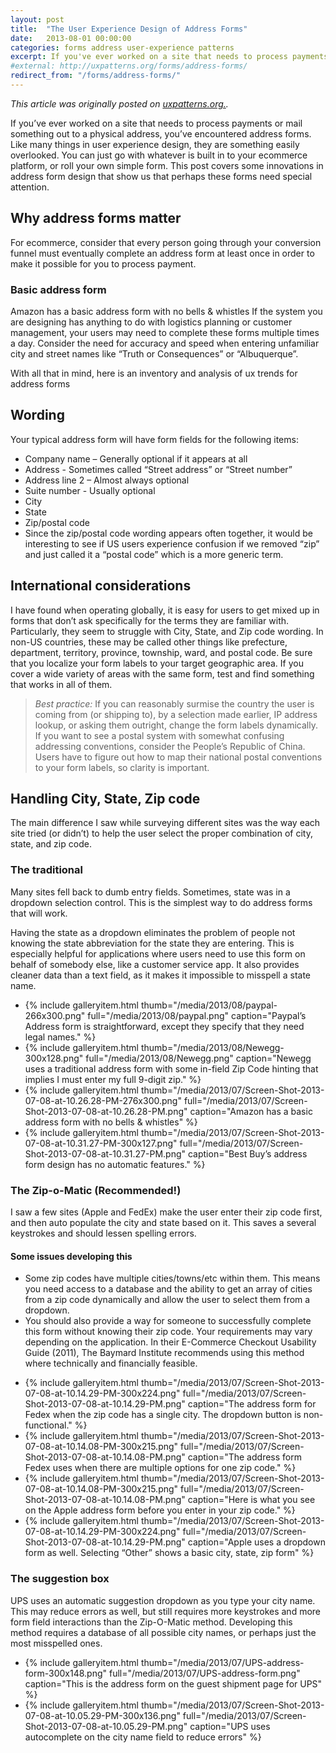```yaml
---
layout: post
title:  "The User Experience Design of Address Forms"
date:   2013-08-01 00:00:00
categories: forms address user-experience patterns
excerpt: If you've ever worked on a site that needs to process payments or mail something out to a physical address, you've encountered address forms. This post covers some innovations in address form design that show us that perhaps these forms need special attention.
#external: http://uxpatterns.org/forms/address-forms/
redirect_from: "/forms/address-forms/"
---
```


_This article was originally posted on [uxpatterns.org.](http://uxpatterns.org/forms/address-forms/)._

If you’ve ever worked on a site that needs to process payments or mail something out to a physical address, you’ve encountered address forms. Like many things in user experience design, they are something easily overlooked. You can just go with whatever is built in to your ecommerce platform, or roll your own simple form. This post covers some innovations in address form design that show us that perhaps these forms need special attention.

## Why address forms matter

For ecommerce, consider that every person going through your conversion funnel must eventually complete an address form at least once in order to make it possible for you to process payment.

### Basic address form

Amazon has a basic address form with no bells & whistles
If the system you are designing has anything to do with logistics planning or customer management, your users may need to complete these forms multiple times a day. Consider the need for accuracy and speed when entering unfamiliar city and street names like “Truth or Consequences” or “Albuquerque”.

With all that in mind, here is an inventory and analysis of ux trends for address forms

## Wording

Your typical address form will have form fields for the following items:

- Company name – Generally optional if it appears at all
- Address - Sometimes called “Street address” or “Street number”
- Address line 2 – Almost always optional
- Suite number - Usually optional
- City
- State
- Zip/postal code
- Since the zip/postal code wording appears often together, it would be interesting to see if US users experience confusion if we removed “zip” and just called it a “postal code” which is a more generic term.

## International considerations

I have found when operating globally, it is easy for users to get mixed up in forms that don’t ask specifically for the terms they are familiar with. Particularly, they seem to struggle with City, State, and Zip code wording. In non-US countries, these may be called other things like prefecture, department, territory, province, township, ward, and postal code. Be sure that you localize your form labels to your target geographic area. If you cover a wide variety of areas with the same form, test and find something that works in all of them.

> *Best practice:* If you can reasonably surmise the country the user is coming from (or shipping to), by a selection made earlier, IP address lookup, or asking them outright, change the form labels dynamically.
If you want to see a postal system with somewhat confusing addressing conventions, consider the People’s Republic of China. Users have to figure out how to map their national postal conventions to your form labels, so clarity is important.

## Handling City, State, Zip code

The main difference I saw while surveying different sites was the way each site tried (or didn’t) to help the user select the proper combination of city, state, and zip code.

### The traditional

Many sites fell back to dumb entry fields. Sometimes, state was in a dropdown selection control. This is the simplest way to do address forms that will work.

Having the state as a dropdown eliminates the problem of people not knowing the state abbreviation for the state they are entering. This is especially helpful for applications where users need to use this form on behalf of somebody else, like a customer service app. It also provides cleaner data than a text field, as it makes it impossible to misspell a state name.

<ul class="gallery">
<li>{% include galleryitem.html thumb="/media/2013/08/paypal-266x300.png" full="/media/2013/08/paypal.png" caption="Paypal’s Address form is straightforward, except they specify that they need legal names." %}</li>
<li>{% include galleryitem.html thumb="/media/2013/08/Newegg-300x128.png" full="/media/2013/08/Newegg.png" caption="Newegg uses a traditional address form with some in-field Zip Code hinting that implies I must enter my full 9-digit zip." %}</li>
<li>{% include galleryitem.html thumb="/media/2013/07/Screen-Shot-2013-07-08-at-10.26.28-PM-276x300.png" full="/media/2013/07/Screen-Shot-2013-07-08-at-10.26.28-PM.png" caption="Amazon has a basic address form with no bells & whistles" %}</li>
<li>{% include galleryitem.html thumb="/media/2013/07/Screen-Shot-2013-07-08-at-10.31.27-PM-300x127.png" full="/media/2013/07/Screen-Shot-2013-07-08-at-10.31.27-PM.png" caption="Best Buy’s address form design has no automatic features." %}</li>
</ul>

### The Zip-o-Matic (Recommended!)

I saw a few sites (Apple and FedEx) make the user enter their zip code first, and then auto populate the city and state based on it. This saves a several keystrokes and should lessen spelling errors.

#### Some issues developing this

- Some zip codes have multiple cities/towns/etc within them. This means you need access to a database and the ability to get an array of cities from a zip code dynamically and allow the user to select them from a dropdown.
- You should also provide a way for someone to successfully complete this form without knowing their zip code. Your requirements may vary depending on the application.
In their E-Commerce Checkout Usability Guide (2011), The Baymard Institute recommends using this method where technically and financially feasible.

<ul class="gallery">
<li>{% include galleryitem.html thumb="/media/2013/07/Screen-Shot-2013-07-08-at-10.14.29-PM-300x224.png" full="/media/2013/07/Screen-Shot-2013-07-08-at-10.14.29-PM.png" caption="The address form for Fedex when the zip code has a single city. The dropdown button is non-functional." %}</li>
<li>{% include galleryitem.html thumb="/media/2013/07/Screen-Shot-2013-07-08-at-10.14.08-PM-300x215.png" full="/media/2013/07/Screen-Shot-2013-07-08-at-10.14.08-PM.png" caption="The address form Fedex uses when there are multiple options for one zip code." %}</li>
<li>{% include galleryitem.html thumb="/media/2013/07/Screen-Shot-2013-07-08-at-10.14.08-PM-300x215.png" full="/media/2013/07/Screen-Shot-2013-07-08-at-10.14.08-PM.png" caption="Here is what you see on the Apple address form before you enter in your zip code." %}</li>
<li>{% include galleryitem.html thumb="/media/2013/07/Screen-Shot-2013-07-08-at-10.14.29-PM-300x224.png" full="/media/2013/07/Screen-Shot-2013-07-08-at-10.14.29-PM.png" caption="Apple uses a dropdown form as well. Selecting “Other” shows a basic city, state, zip form" %}</li>
</ul>

### The suggestion box

UPS uses an automatic suggestion dropdown as you type your city name. This may reduce errors as well, but still requires more keystrokes and more form field interactions than the Zip-O-Matic method. Developing this method requires a database of all possible city names, or perhaps just the most misspelled ones.

<ul class="gallery">
<li>{% include galleryitem.html thumb="/media/2013/07/UPS-address-form-300x148.png" full="/media/2013/07/UPS-address-form.png" caption="This is the address form on the guest shipment page for UPS" %}</li>
<li>{% include galleryitem.html thumb="/media/2013/07/Screen-Shot-2013-07-08-at-10.05.29-PM-300x136.png" full="/media/2013/07/Screen-Shot-2013-07-08-at-10.05.29-PM.png" caption="UPS uses autocomplete on the city name field to reduce errors" %}</li>

</ul>
